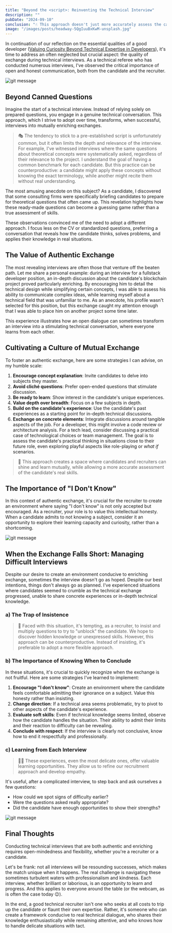 ```yaml
---
title: "Beyond the <script>: Reinventing the Technical Interview"
description: ""
pubDate: "2024-09-10"
conclusion: "☝ This approach doesn't just more accurately assess the candidate's skills. It also contributes to making the recruitment experience more positive and enriching for all participants. And who knows? Even if the perfect fit isn't perfect for the position in question, you may have created a valuable professional connection for the future."
image: "/images/posts/headway-5QgIuuBxKwM-unsplash.jpg"
---
```


In continuation of our reflection on the essential qualities of a good developer ([Valuing Curiosity Beyond Technical Expertise in Developers](https://heristop.github.io/blog/2023-12-18-curiosity-beyond-technical-expertise/)), it's time to address an often neglected but crucial aspect: the quality of exchange during technical interviews. As a technical referee who has conducted numerous interviews, I've observed the critical importance of open and honest communication, both from the candidate and the recruiter.

<div class="flex w-full justify-center">
  <img src="/images/posts/2024-09-10-beyond-script-reinventing-interview/photo-1541178735493-479c1a27ed24.webp" alt="git message" class="w-2/3 md:w-72 border-2 border-white border-opacity-50" />
</div>

## Beyond Canned Questions

Imagine the start of a technical interview. Instead of relying solely on prepared questions, you engage in a genuine technical conversation. This approach, which I strive to adopt over time, transforms, when successful, interviews into mutually enriching exchanges.

> 🎭 The tendency to stick to a pre-established script is unfortunately common, but it often limits the depth and relevance of the interview. For example, I've witnessed interviews where the same questions about theoretical concepts were systematically asked, regardless of their  relevance to the project. I understand the goal of having a common benchmark for each candidate. But this practice can be counterproductive: a candidate might apply these concepts without knowing the exact terminology, while another might recite them without real understanding.

The most amusing anecdote on this subject? As a candidate, I discovered that some consulting firms were specifically briefing candidates to prepare for theoretical questions that often came up. This revelation highlights how these ready-made questions can become a guessing game rather than a true assessment of skills.

These observations convinced me of the need to adopt a different approach. I focus less on the CV or standardized questions, preferring a conversation that reveals how the candidate thinks, solves problems, and applies their knowledge in real situations.

## The Value of Authentic Exchange

The most revealing interviews are often those that venture off the beaten path. Let me share a personal example: during an interview for a fullstack developer position, an in-depth discussion about the candidate's blockchain project proved particularly enriching. By encouraging him to detail the technical design while simplifying certain concepts, I was able to assess his ability to communicate complex ideas, while learning myself about a technical field that was unfamiliar to me. As an anecdote, his profile wasn't selected for this position, but this exchange caught my attention enough that I was able to place him on another project some time later.

This experience illustrates how an open dialogue can sometimes transform an interview into a stimulating technical conversation, where everyone learns from each other.

## Cultivating a Culture of Mutual Exchange

To foster an authentic exchange, here are some strategies I can advise, on my humble scale:

1. **Encourage concept explanation**: Invite candidates to delve into subjects they master.
2. **Avoid cliché questions**: Prefer open-ended questions that stimulate discussion.
3. **Be ready to learn**: Show interest in the candidate's unique experiences.
4. **Value depth over breadth**: Focus on a few subjects in depth.
5. **Build on the candidate's experience**: Use the candidate's past experiences as a starting point for in-depth technical discussions.
6. **Exchange on concrete elements**: Integrate discussions around tangible aspects of the job. For a developer, this might involve a code review or architecture analysis. For a tech lead, consider discussing a practical case of technological choices or team management. The goal is to assess the candidate's practical thinking in situations close to their future role, even exploring playful aspects like role-playing or *what if* scenarios.

> 🚀 This approach creates a space where candidates and recruiters can shine and learn mutually, while allowing a more accurate assessment of
 the candidate's real skills.

## The Importance of "I Don't Know"

In this context of authentic exchange, it's crucial for the recruiter to create an environment where saying "I don't know" is not only accepted but encouraged. As a recruiter, your role is to value this intellectual honesty. When a candidate admits to not knowing a subject, consider it an opportunity to explore their learning capacity and curiosity, rather than a shortcoming.

<div class="flex w-full justify-center">
  <img src="/images/posts/2024-09-10-beyond-script-reinventing-interview/photo-1518644730709-0835105d9daa.webp" alt="git message" class="w-2/3 md:w-72 border-2 border-white border-opacity-50" />
</div>

## When the Exchange Falls Short: Managing Difficult Interviews

Despite our desire to create an environment conducive to enriching exchange, sometimes the interview doesn't go as hoped. Despite our best intentions, things don't always go as planned. I've experienced situations where candidates seemed to crumble as the technical exchange progressed, unable to share concrete experiences or in-depth technical knowledge.

### a) The Trap of Insistence

> 🚧 Faced with this situation, it's tempting, as a recruiter, to insist and multiply questions to try to "unblock" the candidate. We hope to discover hidden knowledge or unexpressed skills. However, this approach can be counterproductive. Instead of insisting, it's preferable to adopt a more flexible approach.

### b) The Importance of Knowing When to Conclude

In these situations, it's crucial to quickly recognize when the exchange is not fruitful. Here are some strategies I've learned to implement:

1. **Encourage "I don't know"**: Create an environment where the candidate feels comfortable admitting their ignorance on a subject. Value this honesty rather than insisting.
2. **Change direction**: If a technical area seems problematic, try to pivot to other aspects of the candidate's experience.
3. **Evaluate soft skills**: Even if technical knowledge seems limited, observe how the candidate handles the situation. Their ability to admit their limits and their reaction to difficulty can be revealing.
4. **Conclude with respect**: If the interview is clearly not conclusive, know how to end it respectfully and professionally.

### c) Learning from Each Interview

> 👨‍🏫 These experiences, even the most delicate ones, offer valuable learning opportunities. They allow us to refine our recruitment approach and develop empathy.

It's useful, after a complicated interview, to step back and ask ourselves a few questions:

- How could we spot signs of difficulty earlier?
- Were the questions asked really appropriate?
- Did the candidate have enough opportunities to show their strengths?

<div class="flex w-full justify-center">
  <img src="/images/posts/2024-09-10-beyond-script-reinventing-interview/photo-1573497491208-6b1acb260507.webp" alt="git message" class="w-2/3 md:w-72 border-2 border-white border-opacity-50" />
</div>

## Final Thoughts

Conducting technical interviews that are both authentic and enriching requires open-mindedness and flexibility, whether you're a recruiter or a candidate.

Let's be frank: not all interviews will be resounding successes, which makes the match unique when it happens. The real challenge is navigating these sometimes turbulent waters with professionalism and kindness. Each interview, whether brilliant or laborious, is an opportunity to learn and progress. And this applies to everyone around the table (or the webcam, as is often the case today 😉).

In the end, a good technical recruiter isn't one who seeks at all costs to trip up the candidate or flaunt their own expertise. Rather, it's someone who can create a framework conducive to real technical dialogue, who shares their knowledge enthusiastically while remaining attentive, and who knows how to handle delicate situations with tact.
